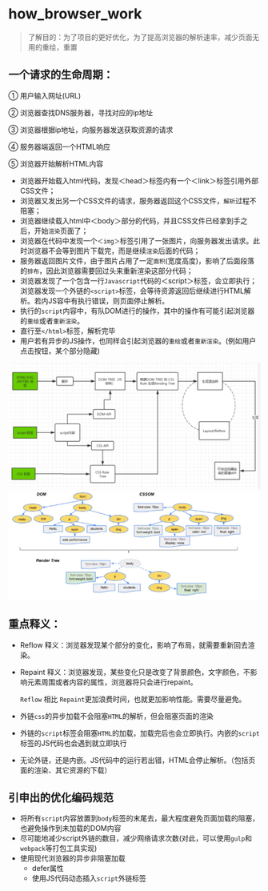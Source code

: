 # how_browser_work 
>了解目的：为了项目的更好优化，为了提高浏览器的解析速率，减少页面无用的重绘，重置

## 一个请求的生命周期：

① 用户输入网址(URL)

② 浏览器查找DNS服务器，寻找对应的ip地址

③ 浏览器根据ip地址，向服务器发送获取资源的请求

④ 服务器端返回一个HTML响应

⑤ 浏览器开始解析HTML内容

* 浏览器开始载入html代码，发现＜head＞标签内有一个＜link＞标签引用外部CSS文件；
*  浏览器又发出另一个CSS文件的请求，服务器返回这个CSS文件，`解析`过程不阻塞；
* 浏览器继续载入html中＜body＞部分的代码，并且CSS文件已经拿到手之后，开始`渲染`页面了；
*  浏览器在代码中发现一个`＜img＞`标签引用了一张图片，向服务器发出请求。此时浏览器不会等到图片下载完，而是继续`渲染`后面的代码；
* 服务器返回图片文件，由于图片占用了一定`面积`(宽度高度)，影响了后面段落的`排布`，因此浏览器需要回过头来重新渲染这部分代码；
* 浏览器发现了一个包含一行`Javascript`代码的＜script＞标签，会立即执行；浏览器发现一个外链的`<script>`标签，会等待资源返回后继续进行HTML解析。若内JS容中有执行错误，则页面停止解析。
* 执行的`script`内容中，有队DOM进行的操作，其中的操作有可能引起浏览器的`重绘`或者`重新渲染`。
* 直行至`</html>`标签，解析完毕
* 用户若有异步的JS操作，也同样会引起浏览器的`重绘`或者`重新渲染`。(例如用户点击按钮，某个部分隐藏)

![rendingprocess](blog_assets/redning_process.png)
![rendingtree](blog_assets/rendingtree.png)

## 重点释义：
* Reflow 
  释义：浏览器发现某个部分的变化，影响了布局，就需要重新回去渲染。
* Repaint 
  释义：浏览器发现，某些变化只是改变了背景颜色，文字颜色，不影响元素周围或者内容的属性，浏览器将只会进行repaint。

  `Reflow` 相比 `Repaint`更加浪费时间，也就更加影响性能。需要尽量避免。

* 外链`css`的异步加载不会阻塞`HTML`的解析，但会阻塞页面的渲染

* 外链的`script`标签会阻塞`HTML`的加载，加载完后也会立即执行。内嵌的`script`标签的JS代码也会遇到就立即执行

* 无论外链，还是内嵌。JS代码中的运行若出错，HTML会停止解析。（包括页面的渲染、其它资源的下载）

## 引申出的优化编码规范
* 将所有`script`内容放置到`body`标签的末尾去，最大程度避免页面加载的阻塞，也避免操作到未加载的DOM内容
* 尽可能地减少script外链的数目，减少网络请求次数(对此，可以使用`gulp`和`webpack`等打包工具实现)
* 使用现代浏览器的异步非阻塞加载
  * defer属性
  * 使用JS代码动态插入`script`外链标签

